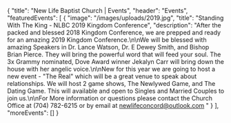 {
"title": "New Life Baptist Church | Events",
  "header": "Events",
  "featuredEvents": [
    {
      "image": "/images/uploads/2019.jpg",
      "title": "Standing With The King - NLBC 2019 Kingdom Conference",
      "description": "After the packed and blessed 2018 Kingdom Conference, we are prepped and ready for an amazing 2019 Kingdom Conference.\n\nWe will be blessed with amazing Speakers in Dr. Lance Watson, Dr. E Dewey Smith, and Bishop Brian Pierce. They will bring the powerful word that will feed your soul. The 3x Grammy nominated, Dove Award winner Jekalyn Carr will bring down the house with her angelic voice.\n\nNew for this year we are going to host a new event - \"The Real\" which will be a great venue to speak about relationships. We will host 2 game shows, The Newlywed Game, and The Dating Game. This will available and open to Singles and Married Couples to join us.\n\nFor More information or questions please contact the Church Office at (704) 782-6215 or by email at newlifeconcord@outlook.com "
    }
  ],
  "moreEvents": []
}

